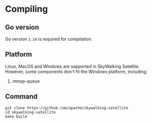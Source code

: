 # Compiling

## Go version

Go version `1.24` is required for compilation.

## Platform
Linux, MacOS and Windows are supported in SkyWalking Satellite. However, some components don't fit the Windows platform, including:
1. mmap-queue

## Command
```shell script
git clone https://github.com/apache/skywalking-satellite
cd skywalking-satellite
make build
```
